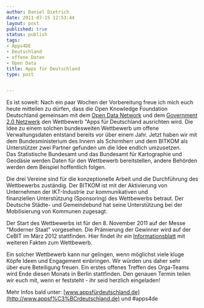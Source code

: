 ```yaml
---
author: Daniel Dietrich
date: 2011-07-15 12:53:44
layout: post
published: true
status: publish
tags:
- Apps4DE
- Deutschland
- offene Daten
- Open Data
title: Apps für Deutschland
type: post


---
```


Es ist soweit: Nach ein paar Wochen der Vorbereitung freue ich mich euch heute mitteilen zu dürfen, dass die Open Knowledge Foundation Deutschland gemeinsam mit dem [Open Data Network](http://opendata-network.org) und dem [Government 2.0 Netzwerk](http://gov20.de) den Wettbewerb "Apps für Deutschland ausrichten wird. Die Idee zu einem solchen bundesweiten Wettbewerb um offene Verwaltungsdaten entstand bereits vor über einem Jahr. Jetzt haben wir mit dem Bundesministerium des Innern als Schirmherr und dem BITKOM als Unterstützer zwei Partner gefunden um die Idee endlich umzusetzen. Das Statistische Bundesamt und das Bundesamt für Kartographie und Geodäsie werden Daten für den Wettbewerb bereitstellen, andere Behörden werden dem Beispiel hoffentlich folgen.

Die drei Vereine sind für die konzeptionelle Arbeit und die Durchführung des Wettbewerbs zuständig. Der BITKOM ist mit der Aktivierung von Unternehmen der IKT-Industrie zur kommunikativen und finanziellen Unterstützung (Sponsoring) des Wettbewerbs betraut. Der Deutsche Städte- und Gemeindebund hat seine Unterstützung bei der Mobilisierung von Kommunen zugesagt.

Der Start des Wettbewerbs ist für den 8. November 2011 auf der Messe "Moderner Staat" vorgesehen. Die Prämierung der Gewinner wird auf der CeBIT im März 2012 stattfinden. Hier findet ihr ein [Informationsblatt](/files/blog/2011/07/Infoblatt-Open-Data-Apps-Wettbewerb.pdf) mit weiteren Fakten zum Wettbewerb.

Ein solcher Wettbewerb kann nur gelingen, wenn möglichst viele kluge Köpfe Ideen und Engagement einbringen. Wir würden uns daher sehr über eure Beteiligung freuen. Ein erstes offenes Treffen des Orga-Teams wird Ende diesen Monats in Berlin stattfinden. Den genauen Termin teilen wir euch mit, wenn er feststeht - ihr seid herzlich eingeladen!

Mehr Infos bald unter: [www.appsfürdeutschland.de](http://www.appsf%C3%BCrdeutschland.de) und #apps4de